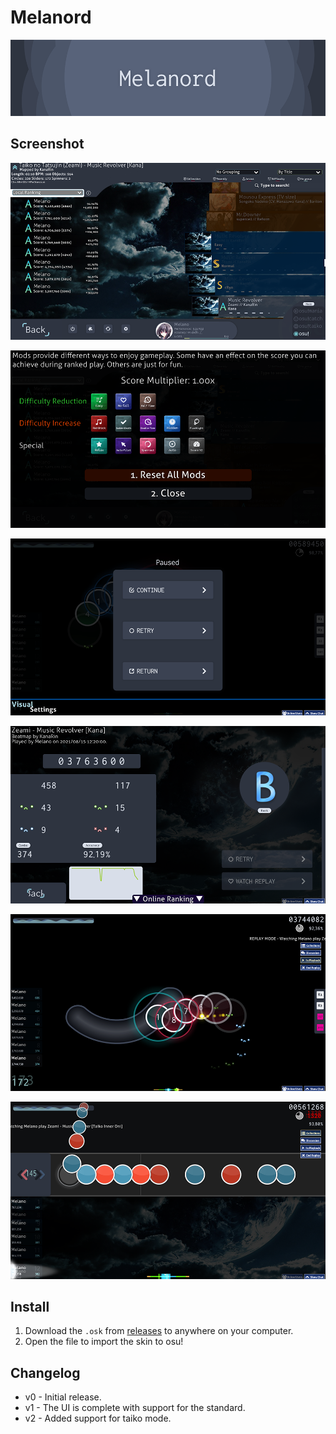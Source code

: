 # Melanord

[![banner](https://github.com/1b0325h/osu-skin/blob/main/img/barnner.png)]()

## Screenshot

![ss0](https://github.com/1b0325h/osu-skin/blob/main/img/ss0.png)  
  
![ss1](https://github.com/1b0325h/osu-skin/blob/main/img/ss1.png)  
  
![ss2](https://github.com/1b0325h/osu-skin/blob/main/img/ss2.png)  
  
![ss3](https://github.com/1b0325h/osu-skin/blob/main/img/ss3.png)  
  
![ss4](https://github.com/1b0325h/osu-skin/blob/main/img/ss4.png)  
  
![ss5](https://github.com/1b0325h/osu-skin/blob/main/img/ss5.png)

## Install

1. Download the `.osk` from [releases](https://github.com/1b0325h/osu-skin/releases/tag/v2) to anywhere on your computer.
2. Open the file to import the skin to osu!

## Changelog

- v0 - Initial release.
- v1 - The UI is complete with support for the standard.
- v2 - Added support for taiko mode.

